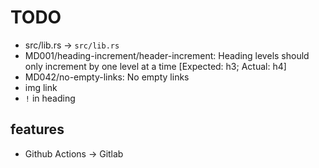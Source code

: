 # TODO

- src/lib.rs -> `src/lib.rs`
- MD001/heading-increment/header-increment: Heading levels should only increment by one level at a time [Expected: h3; Actual: h4]
- MD042/no-empty-links: No empty links
- img link
- `!` in heading

## features

- Github Actions -> Gitlab
